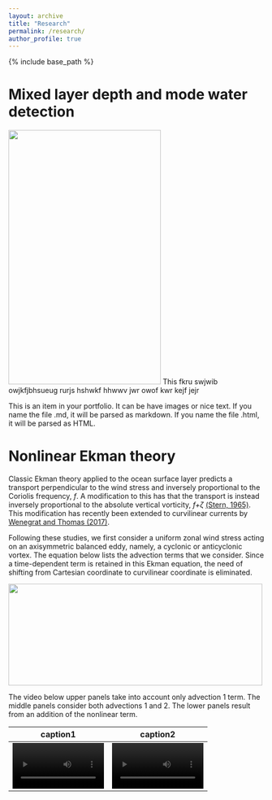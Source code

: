 ```yaml
---
layout: archive
title: "Research"
permalink: /research/
author_profile: true
---
```


{% include base_path %}

Mixed layer depth and mode water detection
======

<img src="http://yanxu-chen.github.io/images/example_profiles.png" width="300" height="500"> This fkru swjwib owjkfjbhsueug rurjs hshwkf hhwwv jwr owof kwr kejf jejr


This is an item in your portfolio. It can be have images or nice text. If you name the file .md, it will be parsed as markdown. If you name the file .html, it will be parsed as HTML. 



Nonlinear Ekman theory
======

Classic Ekman theory applied to the ocean surface layer predicts a transport perpendicular to the wind stress and inversely proportional to the Coriolis frequency, *f*. A modification to this has that the transport is instead inversely proportional to the absolute vertical vorticity, *f+ζ* [(Stern, 1965)](https://doi.org/10.1016/0011-7471(65)90007-0). This modification has recently been extended to curvilinear currents by [Wenegrat and Thomas (2017)](https://doi.org/10.1175/JPO-D-16-0239.1).

Following these studies, we first consider a uniform zonal wind stress acting on an axisymmetric balanced eddy, namely, a cyclonic or anticyclonic vortex. The equation below lists the advection terms that we consider. Since a time-dependent term is retained in this Ekman equation, the need of shifting from Cartesian coordinate to curvilinear coordinate is eliminated. 

<img src="http://yanxu-chen.github.io/images/equation.png" width="500" height="200">

The video below 
upper panels take into account only advection 1 term. The middle panels consider both advections 1 and 2. The lower panels result from an addition of the nonlinear term.

caption1 | caption2
:-: | :-:
<video src="https://github.com/yanxu-chen/yanxu-chen.github.io/raw/master/media/Ekman.mp4" width=180/> | <video src="https://github.com/yanxu-chen/yanxu-chen.github.io/raw/master/media/Ekman.mp4" width=180/>




  
